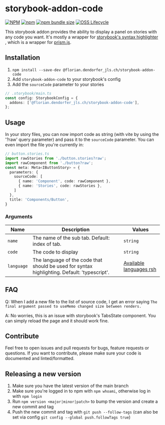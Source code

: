 # storybook-addon-code

[![NPM](https://img.shields.io/npm/l/%40florian.dendorfer_jls.ch%2Fstorybook-addon-code)](https://github.com/jls-digital/storybook-addon-code/blob/main/LICENSE)
[![npm](https://img.shields.io/npm/v/%40florian.dendorfer_jls.ch%2Fstorybook-addon-code)](https://www.npmjs.com/package/@florian.dendorfer_jls.ch/storybook-addon-code)
[![npm bundle size](https://img.shields.io/bundlephobia/minzip/%40florian.dendorfer_jls.ch%2Fstorybook-addon-code)](https://bundlephobia.com/package/@florian.dendorfer_jls.ch/storybook-addon-code)
[![OSS Lifecycle](https://img.shields.io/osslifecycle/jls-digital/storybook-addon-code)](https://github.com/jls-digital/storybook-addon-code)

This storybook addon provides the ability to display a panel on stories with any
code you want. It's mostly a wrapper for
[storybook's syntax highlighter](https://github.com/storybookjs/storybook/tree/main/code/ui/components/src/components/syntaxhighlighter)
, which is a wrapper for [prism.js](https://www.npmjs.com/package/prismjs).

## Installation

1. `npm install --save-dev @florian.dendorfer_jls.ch/storybook-addon-code`
2. Add `storybook-addon-code` to your storybook's config
3. Add the `sourceCode` parameter to your stories

```ts
// .storybook/main.ts
const config: StorybookConfig = {
  addons: ['@florian.dendorfer_jls.ch/storybook-addon-code'],
};
```

## Usage

In your story files, you can now import code as string (with vite by using the
'?raw' query parameter) and pass it to the `sourceCode` parameter. You can even
import the file you're currently in:

```ts
// button.stories.ts
import rawStories from './button.stories?raw';
import rawComponent from './button?raw';
const meta: Meta<IButtonStory> = {
  parameters: {
    sourceCode: [
      { name: 'Component', code: rawComponent },
      { name: 'Stories', code: rawStories },
    ]
  },
  title: 'Components/Button',
}
```

### Arguments

| Name | Description | Values |
| --- | --- | --- |
| `name` | The name of the sub tab. Default: index of tab. | `string` |
| `code` | The code to display | `string` |
| `language` | The language of the code that should be used for syntax highlighting. Default: 'typescript'. | [Available languages rsh](https://github.com/react-syntax-highlighter/react-syntax-highlighter/blob/HEAD/AVAILABLE_LANGUAGES_HLJS.MD) |

## FAQ

Q: When I add a new file to the list of source code, I get an error saying
`The final argument passed to useMemo changed size between renders.`

A: No worries, this is an issue with storybook's TabsState component. You can
simply reload the page and it should work fine.

## Contribute

Feel free to open issues and pull requests for bugs, feature requests or
questions. If you want to contribute, please make sure your code is documented
and linted/formatted.

## Releasing a new version

1. Make sure you have the latest version of the main branch
2. Make sure you're logged in to npm with `npm whoami`, otherwise log in with
`npm login`
3. Run `npm version <major|minor|patch>` to bump the version and create a new
commit and tag
4. Push the new commit and tag with `git push --follow-tags` (can also be set
via config `git config --global push.followTags true`)
